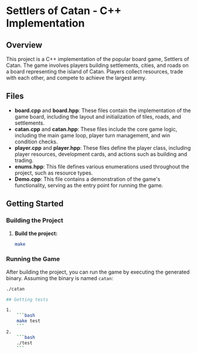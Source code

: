 # Settlers of Catan - C++ Implementation

## Overview

This project is a C++ implementation of the popular board game, Settlers of Catan. The game involves players building settlements, cities, and roads on a board representing the island of Catan. Players collect resources, trade with each other, and compete to achieve the largest army.

## Files

- **board.cpp** and **board.hpp**: These files contain the implementation of the game board, including the layout and initialization of tiles, roads, and settlements.
- **catan.cpp** and **catan.hpp**: These files include the core game logic, including the main game loop, player turn management, and win condition checks.
- **player.cpp** and **player.hpp**: These files define the player class, including player resources, development cards, and actions such as building and trading.
- **enums.hpp**: This file defines various enumerations used throughout the project, such as resource types.
- **Demo.cpp**: This file contains a demonstration of the game's functionality, serving as the entry point for running the game.

## Getting Started

### Building the Project

1. **Build the project:**
    ```bash
    make
    ```

### Running the Game

After building the project, you can run the game by executing the generated binary. Assuming the binary is named `catan`:

```bash
./catan

## Getting tests

1. 
    ```bash
    make test
    ```
2. 
    ```bash
    ./test
    ```
